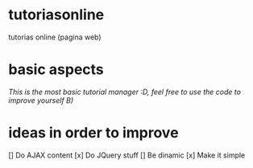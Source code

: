 # tutoriasonline
tutorias online (pagina web)
# basic aspects
*This is the most basic tutorial
manager :D, feel free to use the code
to improve yourself B)* 
# ideas in order to improve
   [] Do AJAX content
   [x] Do JQuery stuff
   [] Be dinamic
   [x] Make it simple
